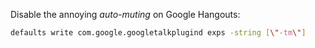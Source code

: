 Disable the annoying _auto-muting_ on Google Hangouts:

```bash
defaults write com.google.googletalkplugind exps -string [\"-tm\"]
```
